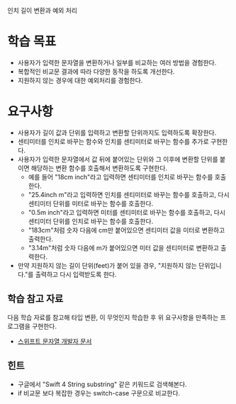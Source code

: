 인치 길이 변환과 예외 처리





# 학습 목표

- 사용자가 입력한 문자열을 변환하거나 일부를 비교하는 여러 방법을 경험한다.
- 복합적인 비교문 결과에 따라 다양한 동작을 하도록 개선한다.
- 지원하지 않는 경우에 대한 예외처리를 경험한다.

# 요구사항

- 사용자가 길이 값과 단위를 입력하고 변환할 단위까지도 입력하도록 확장한다.
- 센티미터를 인치로 바꾸는 함수와 인치를 센티미터로 바꾸는 함수를 추가로 구현한다.
- 사용자가 입력한 문자열에서 값 뒤에 붙어있는 단위와 그 이후에 변환할 단위를 붙이면 해당하는 변환 함수를 호출해서 변환하도록 구현한다.
  - 예를 들어 "18cm inch"라고 입력하면 센티미터를 인치로 바꾸는 함수를 호출한다.
  - "25.4inch m"라고 입력하면 인치를 센티미터로 바꾸는 함수를 호출하고, 다시 센티미터 단위를 미터로 바꾸는 함수를 호출한다.
  - "0.5m inch"라고 입력하면 미터를 센티미터로 바꾸는 함수를 호출하고, 다시 센티미터 단위를 인치로 바꾸는 함수를 호출한다.
  - "183cm"처럼 숫자 다음에 cm만 붙어있으면 센티미터 값을 미터로 변환하고 출력한다.
  - "3.14m"처럼 숫자 다음에 m가 붙어있으면 미터 값을 센티미터로 변환하고 출력한다.
- 만약 지원하지 않는 길이 단위(feet)가 붙어 있을 경우, "지원하지 않는 단위입니다."를 출력하고 다시 입력받도록 한다.

## 학습 참고 자료

다음 학습 자료를 참고해 타입 변환, 이 무엇인지 학습한 후 위 요구사항을 만족하는 프로그램을 구현한다.

- [스위프트 문자열 개발자 문서](https://developer.apple.com/documentation/swift/string)

## 힌트

- 구글에서 "Swift 4 String substring" 같은 키워드로 검색해본다.
- if 비교문 보다 복잡한 경우는 switch-case 구문으로 비교한다.